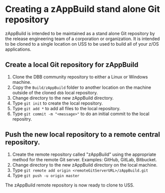 # Creating a zAppBuild stand alone Git repository
zAppBuild is intended to be maintained as a stand alone Git repository by the release engineering team of a corporation or  organization.  It is intended to be cloned to a single location on USS to be used to build all of your z/OS applications.

## Create a local Git repository for zAppBuild
1. Clone the DBB community repository to either a Linux or Windows machine.
2. Copy the `Build/zAppBuild` folder to another location on the machine outside of the cloned `dbb` local repository.
3. Change directory to the new zAppBuild directory.
4. Type `git init` to create the local repository.
5. Type `git add *` to add all files to the local repository.
6. Type `git commit -m "<message>"` to do an initial commit to the local repositry.

## Push the new local repository to a remote central repository.
1. Create the remote repository called "zAppBuild" using the appropriate method for the remote Git server. Examples: GitHub, GitLab, Bitbucket.
2. Change directory to the new zAppBuild directory on the local machine.
3. Type `git remote add origin <remoteGitServerURL>/zAppBuild.git`
3. Type `git push -u origin master`

The zAppBuild remote repository is now ready to clone to USS.
